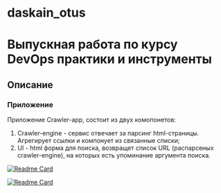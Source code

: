 # daskain_otus
# Выпускная работа по курсу DevOps практики и инструменты

## Описание
### Приложение

Приложение Crawler-app, состоит из двух комопонетов:
 1. Crawler-engine - сервис отвечает за парсинг html-страницы. Агрегирует ссылки и компонует из связанные списки;
 2. UI - html форма для поиска, возвращет список URL (распарсеных crawler-engine), на которых есть упоминание аргумента поиска.


[![Readme Card](https://github-readme-stats.vercel.app/api/pin/?username=daskain&repo=search_engine_crawler)](https://github.com/express42/search_engine_crawler)

[![Readme Card](https://github-readme-stats.vercel.app/api/pin/?username=daskain&repo=search_engine_ui)](https://github.com/express42/search_engine_ui)
